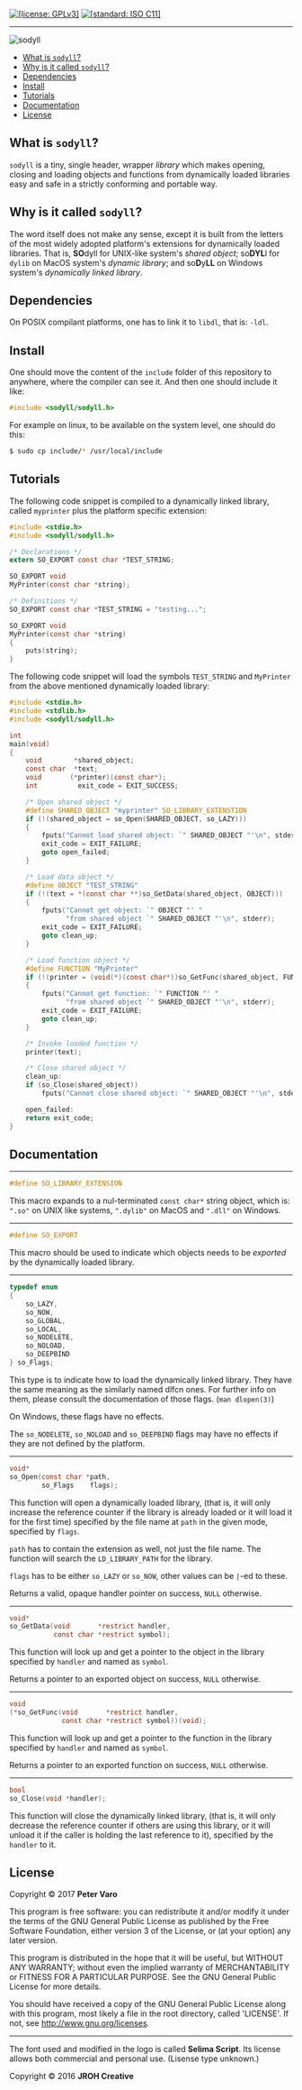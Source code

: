 [![[license: GPLv3]][1]][2]
[![[standard: ISO C11]][3]][4]

- - -

![sodyll][5]

- [What is `sodyll`?](#what-is-sodyll)
- [Why is it called `sodyll`?](#why-is-it-called-sodyll)
- [Dependencies](#dependencies)
- [Install](#install)
- [Tutorials](#tutorials)
- [Documentation](#documentation)
- [License](#license)



What is `sodyll`?
-----------------

`sodyll` is a tiny, single header, wrapper *library* which makes opening,
closing and loading objects and functions from dynamically loaded libraries easy
and safe in a strictly conforming and portable way.



Why is it called `sodyll`?
--------------------------

The word itself does not make any sense, except it is built from the letters of
the most widely adopted platform's extensions for dynamically loaded libraries.
That is, **SO**dyll for UNIX-like system's *shared object*; so**DYL**l for
`dylib` on MacOS system's *dynamic library*; and so**D**y**LL** on Windows
system's *dynamically linked library*.


Dependencies
------------

On POSIX compilant platforms, one has to link it to `libdl`, that is: `-ldl`.


Install
-------

One should move the content of the `include` folder of this repository to
anywhere, where the compiler can see it. And then one should include it like:

```c
#include <sodyll/sodyll.h>
```

For example on linux, to be available on the system level, one should do this:

```bash
$ sudo cp include/* /usr/local/include
```


Tutorials
---------

The following code snippet is compiled to a dynamically linked library, called
`myprinter` plus the platform specific extension:

```c
#include <stdio.h>
#include <sodyll/sodyll.h>

/* Declarations */
extern SO_EXPORT const char *TEST_STRING;

SO_EXPORT void
MyPrinter(const char *string);

/* Definitions */
SO_EXPORT const char *TEST_STRING = "testing...";

SO_EXPORT void
MyPrinter(const char *string)
{
    puts(string);
}
```



The following code snippet will load the symbols `TEST_STRING` and `MyPrinter`
from the above mentioned dynamically loaded library:

```c
#include <stdio.h>
#include <stdlib.h>
#include <sodyll/sodyll.h>

int
main(void)
{
    void        *shared_object;
    const char  *text;
    void       (*printer)(const char*);
    int          exit_code = EXIT_SUCCESS;

    /* Open shared object */
    #define SHARED_OBJECT "myprinter" SO_LIBRARY_EXTENSTION
    if (!(shared_object = so_Open(SHARED_OBJECT, so_LAZY)))
    {
        fputs("Cannot load shared object: `" SHARED_OBJECT "'\n", stderr);
        exit_code = EXIT_FAILURE;
        goto open_failed;
    }

    /* Load data object */
    #define OBJECT "TEST_STRING"
    if (!(text = *(const char **)so_GetData(shared_object, OBJECT)))
    {
        fputs("Cannot get object: `" OBJECT "' "
              "from shared object `" SHARED_OBJECT "'\n", stderr);
        exit_code = EXIT_FAILURE;
        goto clean_up;
    }

    /* Load function object */
    #define FUNCTION "MyPrinter"
    if (!(printer = (void(*)(const char*))so_GetFunc(shared_object, FUNCTION)))
    {
        fputs("Cannot get function: `" FUNCTION "' "
              "from shared object `" SHARED_OBJECT "'\n", stderr);
        exit_code = EXIT_FAILURE;
        goto clean_up;
    }

    /* Invoke loaded function */
    printer(text);

    /* Close shared object */
    clean_up:
    if (so_Close(shared_object))
        fputs("Cannot close shared object: `" SHARED_OBJECT "'\n", stderr);

    open_failed:
    return exit_code;
}
```



Documentation
-------------

- - -
```c
#define SO_LIBRARY_EXTENSION
```
This macro expands to a nul-terminated `const char*` string object, which is:
`".so"` on UNIX like systems, `".dylib"` on MacOS and `".dll"` on Windows.



- - -
```c
#define SO_EXPORT
```
This macro should be used to indicate which objects needs to be *exported* by
the dynamically loaded library.



- - -
```c
typedef enum
{
    so_LAZY,
    so_NOW,
    so_GLOBAL,
    so_LOCAL,
    so_NODELETE,
    so_NOLOAD,
    so_DEEPBIND
} so_Flags;
```
This type is to indicate how to load the dynamically linked library. They have
the same meaning as the similarly named dlfcn ones. For further info on them,
please consult the documentation of those flags. (`man dlopen(3)`)

On Windows, these flags have no effects.

The `so_NODELETE`, `so_NOLOAD` and `so_DEEPBIND` flags may have no effects if
they are not defined by the platform.


- - -
```c
void*
so_Open(const char *path,
        so_Flags    flags);
```
This function will open a dynamically loaded library, (that is, it will only
increase the reference counter if the library is already loaded or it will load
it for the first time) specified by the file name at `path` in the given mode,
specified by `flags`.

`path` has to contain the extension as well, not just the file name. The
function will search the `LD_LIBRARY_PATH` for the library.

`flags` has to be either `so_LAZY` or `so_NOW`, other values can be `|`-ed to
these.

Returns a valid, opaque handler pointer on success, `NULL` otherwise.


- - -
```c
void*
so_GetData(void       *restrict handler,
           const char *restrict symbol);
```
This function will look up and get a pointer to the object in the library
specified by `handler` and named as `symbol`.

Returns a pointer to an exported object on success, `NULL` otherwise.


- - -
```c
void
(*so_GetFunc(void       *restrict handler,
             const char *restrict symbol))(void);
```
This function will look up and get a pointer to the function in the library
specified by `handler` and named as `symbol`.

Returns a pointer to an exported function on success, `NULL` otherwise.


- - -
```c
bool
so_Close(void *handler);
```
This function will close the dynamically linked library, (that is, it will only
decrease the reference counter if others are using this library, or it will
unload it if the caller is holding the last reference to it), specified by the
`handler` to it.



License
-------

Copyright &copy; 2017 **Peter Varo**

This program is free software: you can redistribute it and/or modify it under
the terms of the GNU General Public License as published by the Free Software
Foundation, either version 3 of the License, or (at your option) any later
version.

This program is distributed in the hope that it will be useful, but WITHOUT ANY
WARRANTY; without even the implied warranty of MERCHANTABILITY or FITNESS FOR A
PARTICULAR PURPOSE. See the GNU General Public License for more details.

You should have received a copy of the GNU General Public License along with
this program, most likely a file in the root directory, called 'LICENSE'.
If not, see <http://www.gnu.org/licenses>.

- - -

The font used and modified in the logo is called **Selima Script**. Its license
allows both commercial and personal use. (Lisense type unknown.)

Copyright &copy; 2016 **JROH Creative**

<!-- -->

[1]: img/badges/gnu.png
[2]: http://www.gnu.org/licenses/gpl.html
[3]: img/badges/c11.png
[4]: http://www.open-std.org/jtc1/sc22/WG14/www/docs/n1570.pdf
[5]: img/logo.png?raw=true "SODYLL"
